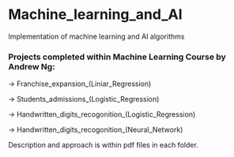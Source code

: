 # Machine_learning_and_AI
Implementation of machine learning and AI algorithms

### Projects completed within Machine Learning Course by Andrew Ng:
-> Franchise_expansion_(Liniar_Regression)

-> Students_admissions_(Logistic_Regression)

-> Handwritten_digits_recogonition_(Logistic_Regression)

-> Handwritten_digits_recogonition_(Neural_Network)

Description and approach is within pdf files in each folder.
